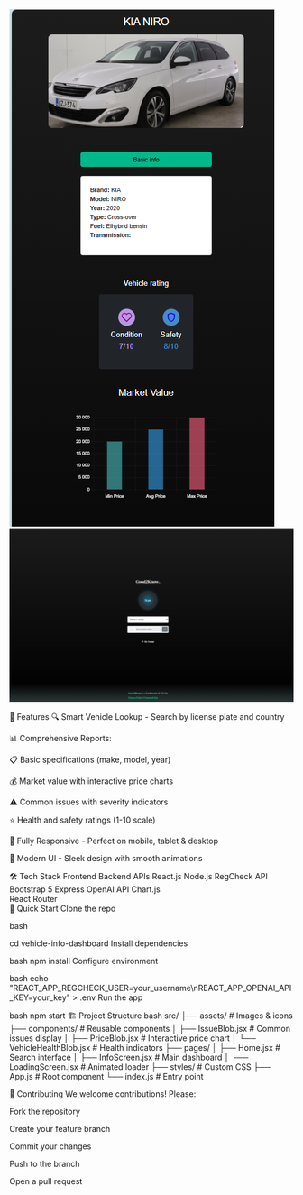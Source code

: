 ![](image-1.png)
![alt text](image-2.png)

🌟 Features
🔍 Smart Vehicle Lookup - Search by license plate and country

📊 Comprehensive Reports:

📋 Basic specifications (make, model, year)

💰 Market value with interactive price charts

⚠️ Common issues with severity indicators

⭐ Health and safety ratings (1-10 scale)

📱 Fully Responsive - Perfect on mobile, tablet & desktop

🎨 Modern UI - Sleek design with smooth animations

🛠️ Tech Stack
Frontend	Backend	APIs
React.js	Node.js	RegCheck API
Bootstrap 5	Express	OpenAI API
Chart.js		
React Router		
🚀 Quick Start
Clone the repo

bash

cd vehicle-info-dashboard
Install dependencies

bash
npm install
Configure environment

bash
echo "REACT_APP_REGCHECK_USER=your_username\nREACT_APP_OPENAI_API_KEY=your_key" > .env
Run the app

bash
npm start
🏗️ Project Structure
bash
src/
├── assets/               # Images & icons
├── components/           # Reusable components
│   ├── IssueBlob.jsx     # Common issues display
│   ├── PriceBlob.jsx     # Interactive price chart
│   └── VehicleHealthBlob.jsx  # Health indicators
├── pages/
│   ├── Home.jsx          # Search interface
│   ├── InfoScreen.jsx    # Main dashboard
│   └── LoadingScreen.jsx # Animated loader
├── styles/               # Custom CSS
├── App.js                # Root component
└── index.js              # Entry point

🤝 Contributing
We welcome contributions! Please:

Fork the repository

Create your feature branch

Commit your changes

Push to the branch

Open a pull request